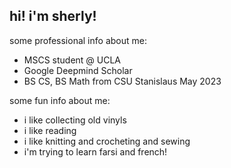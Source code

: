 ## hi! i'm sherly!

some professional info about me: 
- MSCS student @ UCLA
- Google Deepmind Scholar
- BS CS, BS Math from CSU Stanislaus May 2023

some fun info about me:
- i like collecting old vinyls
- i like reading
- i like knitting and crocheting and sewing
- i'm trying to learn farsi and french!
